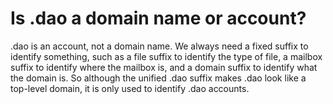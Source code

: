 # Is .dao a domain name or account?

.dao is an account, not a domain name. We always need a fixed suffix to identify something, such as a file suffix to identify the type of file, a mailbox suffix to identify where the mailbox is, and a domain suffix to identify what the domain is. So although the unified .dao suffix makes .dao look like a top-level domain, it is only used to identify .dao accounts.
